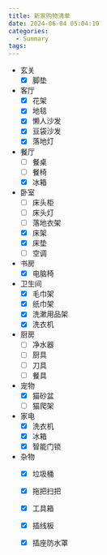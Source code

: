 ```yaml
---
title: 新家购物清单
date: 2024-06-04 05:04:10
categories:
  - Summary
tags:
---
```


- 玄关
    - [x] 脚垫
- 客厅
    - [x] 花架
    - [x] 地毯
    - [x] 懒人沙发
    - [x] 豆袋沙发
    - [x] 落地灯
- 餐厅
    - [ ] 餐桌
    - [ ] 餐椅
    - [x] 冰箱
- 卧室
    - [ ] 床头柜
    - [ ] 床头灯
    - [ ] 落地衣架
    - [x] 床架
    - [x] 床垫
    - [ ] 空调
- 书房
    - [x] 电脑椅
- 卫生间
    - [x] 毛巾架
    - [x] 纸巾架
    - [x] 洗漱用品架
    - [x] 洗衣机
- 厨房
    - [ ] 净水器
    - [ ] 厨具
    - [ ] 刀具
    - [ ] 餐具
- 宠物
    - [x] 猫砂盆
    - [ ] 猫爬架
- 家电
    - [x] 洗衣机
    - [x] 冰箱
    - [x] 智能门锁
- 杂物
    - [x] 垃圾桶
    - [x] 拖把扫把
    - [x] 工具箱
    - [x] 插线板
    - [x] 插座防水罩

